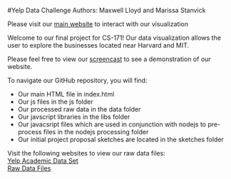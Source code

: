 #Yelp Data Challenge
Authors: Maxwell Lloyd and Marissa Stanvick

Please visit our [main website](https://maxwelllloyd.github.io) to interact with our visualization

Welcome to our final project for  CS-171! Our data visualization allows the user to explore the businesses located near Harvard and MIT. 

Please feel free to view our [screencast](https://www.youtube.com/watch?v=zVvKdbxHT04) to see a demonstration of our website. 

To navigate our GitHub repository, you will find:
* Our main HTML file in index.html
* Our js files in the js folder
* Our processed raw data in the data folder
* Our javscript libraries in the libs folder
* Our javacsript files which are used in conjunction with nodejs to pre-process files in the nodejs processing folder
* Our initial project proposal sketches are located in the sketches folder

Visit the following websites to view our raw data files: <br>
[Yelp Academic Data Set](https://www.yelp.com/academic_dataset) <br>
[Raw Data Files](https://www.dropbox.com/sh/kvvk79yasv6dmyq/AAAKFXXIZnGBa7F98gmdIACua?dl=0)
